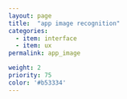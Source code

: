 ```yaml
---
layout: page
title:  "app image recognition"
categories:
  - item: interface
  - item: ux
permalink: app_image

weight: 2
priority: 75
color: '#b53334'
---
```

